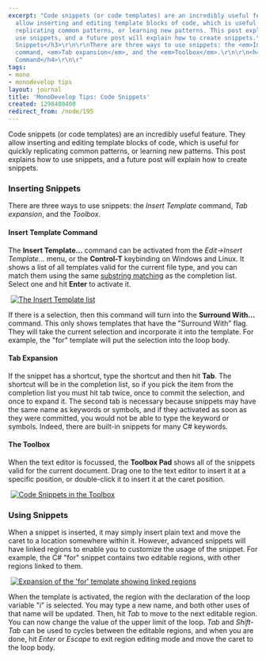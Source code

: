 ```yaml
---
excerpt: "Code snippets (or code templates) are an incredibly useful feature. They
  allow inserting and editing template blocks of code, which is useful for quickly
  replicating common patterns, or learning new patterns. This post explains how to
  use snippets, and a future post will explain how to create snippets.\r\n\r\n<h3>Inserting
  Snippets</h3>\r\n\r\nThere are three ways to use snippets: the <em>Insert Template</em>
  command, <em>Tab expansion</em>, and the <em>Toolbox</em>.\r\n\r\n<h4>Insert Template
  Command</h4>\r\n\r"
tags:
- mono
- monodevelop tips
layout: journal
title: 'MonoDevelop Tips: Code Snippets'
created: 1298480400
redirect_from: /node/195
---
```

Code snippets (or code templates) are an incredibly useful feature. They allow inserting and editing template blocks of code, which is useful for quickly replicating common patterns, or learning new patterns. This post explains how to use snippets, and a future post will explain how to create snippets.

<h3>Inserting Snippets</h3>

There are three ways to use snippets: the <em>Insert Template</em> command, <em>Tab expansion</em>, and the <em>Toolbox</em>.

<h4>Insert Template Command</h4>

The <strong>Insert Template...</strong> command can be activated from the <em>Edit->Insert Template...</em> menu, or the <strong>Control-T</strong> keybinding on Windows and Linux. It shows a list of all templates valid for the current file type, and you can match them using the same <a href="http://mjhutchinson.com/journal/2011/02/07/completion_list_filtering">substring matching</a> as the completion list. Select one and hit <strong>Enter</strong> to activate it.

<a href="http://mjhutchinson.com/files/images/md-tips/template-insert.png" rel="lightbox[md_tips_code_snippets]" title="The Insert Template list"><img src="http://mjhutchinson.com/files/images/md-tips/template-insert.png" alt="The Insert Template list" style="max-width:98%; display:block;margin-left:auto;margin-right:auto;" /></a>

If there is a selection, then this command will turn into the <strong>Surround With...</strong> command. This only shows templates that have the "Surround With" flag. They will take the current selection and incorporate it into the template. For example, the "for" template will put the selection into the loop body.

<h4>Tab Expansion</h4>

If the snippet has a shortcut, type the shortcut and then hit <strong>Tab</strong>. The shortcut will be in the completion list, so if you pick the item from the completion list you must hit tab twice, once to commit the selection, and once to expand it. The second tab is necessary because snippets may have the same name as keywords or symbols, and if they activated as soon as they were committed, you would not be able to type the keyword or symbols. Indeed, there are built-in snippets for many C# keywords.

<h4>The Toolbox</h4>

When the text editor is focussed, the <strong>Toolbox Pad</strong> shows all of the snippets valid for the current document. Drag one to the text editor to insert it at a specific position, or double-click it to insert it at the caret position.

<a href="http://mjhutchinson.com/files/images/md-tips/template-toolbox.png" rel="lightbox[md_tips_code_snippets]" title="Code Snippets in the Toolbox"><img src="http://mjhutchinson.com/files/images/md-tips/template-toolbox.png" alt="Code Snippets in the Toolbox" style="max-width:98%; display:block;margin-left:auto;margin-right:auto;" /></a>

<h3>Using Snippets</h3>

When a snippet is inserted, it may simply insert plain text and move the caret to a location somewhere within it. However, advanced snippets will have linked regions to enable you to customize the usage of the snippet. For example, the C# "for" snippet contains two editable regions, with other regions linked to them.

<a href="http://mjhutchinson.com/files/images/md-tips/template-for-regions.png" rel="lightbox[md_tips_code_snippets]" title="Expansion of the 'for' template showing linked regions"><img src="http://mjhutchinson.com/files/images/md-tips/template-for-regions.png" alt="Expansion of the 'for' template showing linked regions" style="max-width:98%; display:block;margin-left:auto;margin-right:auto;" /></a>

When the template is activated, the region with the declaration of the loop variable "i" is selected. You may type a new name, and both other uses of that name will be updated. Then, hit <em>Tab</em> to move to the next editable region. You can now change the value of the upper limit of the loop. <em>Tab</em> and <em>Shift-Tab</em> can be used to cycles between the editable regions, and when you are done, hit <em>Enter</em> or <em>Escape</em> to exit region editing mode and move the caret to the loop body.
